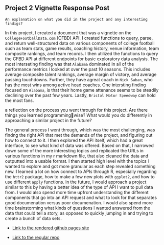 ## Project 2 Vignette Response Post

`An explanation on what you did in the project and any interesting findigs?`

In this project, I created a document that was a vignette on the `CollegeFootballData.com` (CFBD) API. I created functions to query, parse, and return well-structured data on various components of college football such as team stats, game results, coaching history, venue information, team composite rankings, and team records. I then utilized the functions to query the CFBD API at different endpoints for basic exploratory data analysis. The most interseting finding was that `Alabama` dominated in all of the performance metrics I looked at over the past 10 seasons. This includes average composite talent rankings, average margin of victory, and average passing touchdowns. Further, they have agreat coach in `Nick Saban`, who has the most wins among active head coaches. One intersting finding focused on `Alabama`, is that their home game attenance seems to be steadily declining over the past few years. Lastly, `Bristol Motor Speedway` can hold the most fans.

a reflection on the process you went through for this project. Are there things you learned programmingwise? What would you do differently in approaching a similar project in the future?

The general process I went through, which was the most challenging, was findng the right API that met the demands of the project, and figuring out how to connect to it. I then explored the API itself, which had a great interface, to see what kind of data was offered. Based on that, I narrowed down some of the more interesting topics and replicated the URLs in various functions in my r markdown file, that also cleaned the data and outputted into a usable format. I then started high level with the topics I wanted to explore and got more granular as each step revealed something new.
I learned a lot on how connect to APIs through R, especially regarding the `httr2` package, how to make a few new plots with `ggplot2`, and how to use different `apply` functions. 
In the future, I would approach a project similar to this by having a better idea of the type of API I want to pull data from. I would also spend more time upfront understanding the different components that go into an API request and what to look for that separates good documenation versus poor documenation. I would also spend more time brainstorming what kinds of questions I wanted answered from the data that could tell a story, as opposed to quickly jumping in and trying to create a bunch of data sets.

* [Link to the rendered github pages site](https://chandlerells.github.io/ST558Project2/)

* [Link to the regular repo](https://github.com/chandlerells/ST558Project2)
